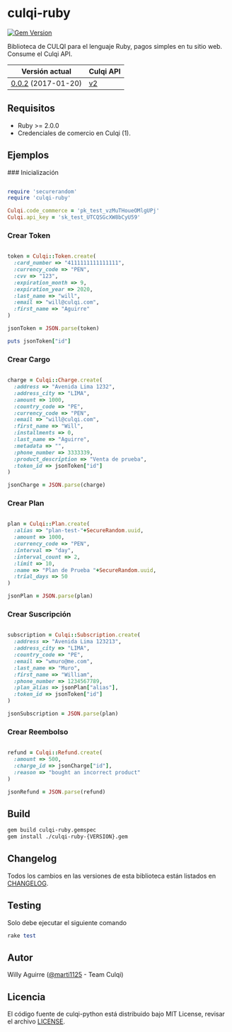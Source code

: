 # culqi-ruby

[![Gem Version](https://badge.fury.io/rb/culqi-ruby.svg)](https://badge.fury.io/rb/culqi-ruby)

Biblioteca de CULQI para el lenguaje Ruby, pagos simples en tu sitio web. Consume el Culqi API.

| Versión actual|Culqi API|
|----|----|
| [0.0.2](https://rubygems.org/gems/culqi-ruby) (2017-01-20) |[v2](https://beta.culqi.com)|

## Requisitos

- Ruby >= 2.0.0
- Credenciales de comercio en Culqi (1).


## Ejemplos

### Inicialización

```ruby

require 'securerandom'
require 'culqi-ruby'

Culqi.code_commerce = 'pk_test_vzMuTHoueOMlgUPj'
Culqi.api_key = 'sk_test_UTCQSGcXW8bCyU59'

```

### Crear Token

```ruby

token = Culqi::Token.create(
  :card_number => "4111111111111111",
  :currency_code => "PEN",
  :cvv => "123",
  :expiration_month => 9,
  :expiration_year => 2020,
  :last_name => "will",
  :email => "will@culqi.com",
  :first_name => "Aguirre"
)

jsonToken = JSON.parse(token)

puts jsonToken["id"]

```

### Crear Cargo

```ruby

charge = Culqi::Charge.create(
  :address => "Avenida Lima 1232",
  :address_city => "LIMA",
  :amount => 1000,
  :country_code => "PE",
  :currency_code => "PEN",
  :email => "will@culqi.com",
  :first_name => "Will",
  :installments => 0,
  :last_name => "Aguirre",
  :metadata => "",
  :phone_number => 3333339,
  :product_description => "Venta de prueba",
  :token_id => jsonToken["id"]
)

jsonCharge = JSON.parse(charge)

```

### Crear Plan

```ruby

plan = Culqi::Plan.create(
  :alias => "plan-test-"+SecureRandom.uuid,
  :amount => 1000,
  :currency_code => "PEN",
  :interval => "day",
  :interval_count => 2,
  :limit => 10,
  :name => "Plan de Prueba "+SecureRandom.uuid,
  :trial_days => 50
)

jsonPlan = JSON.parse(plan)

```

### Crear Suscripción

```ruby

subscription = Culqi::Subscription.create(
  :address => "Avenida Lima 123213",
  :address_city => "LIMA",
  :country_code => "PE",
  :email => "wmuro@me.com",
  :last_name => "Muro",
  :first_name => "William",
  :phone_number => 1234567789,
  :plan_alias => jsonPlan["alias"],
  :token_id => jsonToken["id"]
)

jsonSubscription = JSON.parse(plan)

```

### Crear Reembolso

```ruby

refund = Culqi::Refund.create(
  :amount => 500,
  :charge_id => jsonCharge["id"],
  :reason => "bought an incorrect product"
)

jsonRefund = JSON.parse(refund)

```

## Build

```bash
gem build culqi-ruby.gemspec
gem install ./culqi-ruby-{VERSION}.gem
```


## Changelog

Todos los cambios en las versiones de esta biblioteca están listados en [CHANGELOG](CHANGELOG).

## Testing

Solo debe ejecutar el siguiente comando

```ruby
rake test
```

## Autor

Willy Aguirre ([@marti1125](https://github.com/marti1125) - Team Culqi)

## Licencia

El código fuente de culqi-python está distribuido bajo MIT License, revisar el archivo [LICENSE](https://github.com/culqi/culqi-ruby/blob/master/LICENSE).
